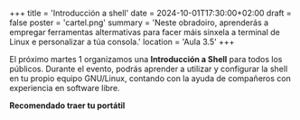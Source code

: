 +++
title = 'Introducción a shell'
date = 2024-10-01T17:30:00+02:00
draft = false
poster = 'cartel.png'
summary = 'Neste obradoiro, aprenderás a empregar ferramentas altermativas para facer máis sinxela a terminal de Linux e personalizar a túa consola.'
location = 'Aula 3.5'
+++

El próximo martes 1 organizamos una **Introducción a Shell** para todos los públicos. Durante el evento, podrás aprender a utilizar y configurar la shell en tu propio equipo GNU/Linux, contando con la ayuda de compañeros con experiencia en software libre.

**Recomendado traer tu portátil**
